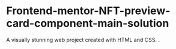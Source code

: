 # Frontend-mentor-NFT-preview-card-component-main-solution
 A visually stunning web project created with HTML and CSS. .
